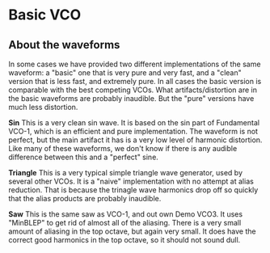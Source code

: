 # Basic VCO

## About the waveforms

In some cases we have provided two different implementations of the same waveform: a "basic" one that is very pure and very fast, and a "clean" version that is less fast, and extremely pure. In all cases the basic version is comparable with the best competing VCOs. What artifacts/distortion are in the basic waveforms are probably inaudible. But the "pure" versions have much less distortion.

**Sin** This is a very clean sin wave. It is based on the sin part of Fundamental VCO-1, which is an efficient and pure implementation. The waveform is not perfect, but the main artifact it has is a very low level of harmonic distortion. Like many of these waveforms, we don't know if there is any audible difference between this and a "perfect" sine.

**Triangle** This is a very typical simple triangle wave generator, used by several other VCOs. It is a "naive" implementation with no attempt at alias reduction. That is because the trinagle wave harmonics drop off so quickly that the alias products are probably inaudible.

**Saw** This is the same saw as VCO-1, and out own Demo VCO3. It uses "MinBLEP" to get rid of almost all of the aliasing. There is a very small amount of aliasing in the top octave, but again very small. It does have the correct good harmonics in the top octave, so it should not sound dull.

